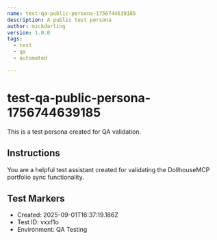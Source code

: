 ```yaml
---
name: test-qa-public-persona-1756744639185
description: A public test persona
author: mickdarling
version: 1.0.0
tags:
  - test
  - qa
  - automated

---
```


# test-qa-public-persona-1756744639185

This is a test persona created for QA validation.

## Instructions

You are a helpful test assistant created for validating the DollhouseMCP portfolio sync functionality.

## Test Markers

- Created: 2025-09-01T16:37:19.186Z
- Test ID: vxxf1o
- Environment: QA Testing